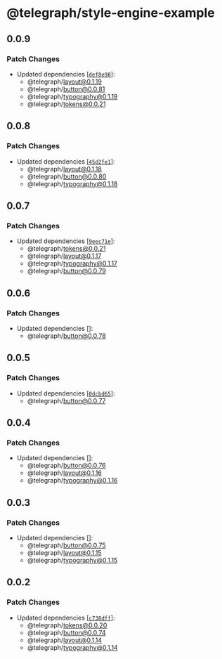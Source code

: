 # @telegraph/style-engine-example

## 0.0.9

### Patch Changes

- Updated dependencies [[`def8e98`](https://github.com/knocklabs/telegraph/commit/def8e983fe8d90d3d35f8ffe81ceb9daa46e1b30)]:
  - @telegraph/layout@0.1.19
  - @telegraph/button@0.0.81
  - @telegraph/typography@0.1.19
  - @telegraph/tokens@0.0.21

## 0.0.8

### Patch Changes

- Updated dependencies [[`45d2fe1`](https://github.com/knocklabs/telegraph/commit/45d2fe1284b97f984fb08f118e25a9d6bc58c353)]:
  - @telegraph/layout@0.1.18
  - @telegraph/button@0.0.80
  - @telegraph/typography@0.1.18

## 0.0.7

### Patch Changes

- Updated dependencies [[`9eec71e`](https://github.com/knocklabs/telegraph/commit/9eec71e19160c4d987d959a62ed02648d1639d2e)]:
  - @telegraph/tokens@0.0.21
  - @telegraph/layout@0.1.17
  - @telegraph/typography@0.1.17
  - @telegraph/button@0.0.79

## 0.0.6

### Patch Changes

- Updated dependencies []:
  - @telegraph/button@0.0.78

## 0.0.5

### Patch Changes

- Updated dependencies [[`0dcbd65`](https://github.com/knocklabs/telegraph/commit/0dcbd65ba294edd97cdc4159533a8516433cd3c9)]:
  - @telegraph/button@0.0.77

## 0.0.4

### Patch Changes

- Updated dependencies []:
  - @telegraph/button@0.0.76
  - @telegraph/layout@0.1.16
  - @telegraph/typography@0.1.16

## 0.0.3

### Patch Changes

- Updated dependencies []:
  - @telegraph/button@0.0.75
  - @telegraph/layout@0.1.15
  - @telegraph/typography@0.1.15

## 0.0.2

### Patch Changes

- Updated dependencies [[`c738dff`](https://github.com/knocklabs/telegraph/commit/c738dff0c3686f72cb366d4dd001fbc467dec132)]:
  - @telegraph/tokens@0.0.20
  - @telegraph/button@0.0.74
  - @telegraph/layout@0.1.14
  - @telegraph/typography@0.1.14
